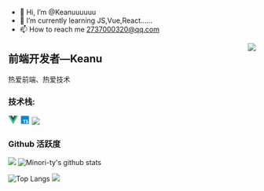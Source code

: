 - 👋 Hi, I’m @Keanuuuuuu
- 🌱 I’m currently learning JS,Vue,React……
- 📫 How to reach me 2737000320@qq.com

<!---
Keanuuuuuu/Keanuuuuuu is a ✨ special ✨ repository because its `README.md` (this file) appears on your GitHub profile.
You can click the Preview link to take a look at your changes.
--->


<img align="right" src="https://count.getloli.com/get/@:Minori-ty?theme=rule34">

## 前端开发者—Keanu

热爱前端、热爱技术

### **技术栈:**

<a href="https://v3.cn.vuejs.org"><code><img height="20" src="./images/vue.png"></code></a>
<a href="https://www.tslang.cn/index.html"><code><img height="20" src="./images/typescript.png"></code></a>
<a href="https://cn.vitejs.dev"><code><img height="20" src="./images/vite.png"></code></a>

### Github 活跃度

[![](https://activity-graph.herokuapp.com/graph?username=Minori-ty&theme=dracula)](https://github.com/ashutosh00710/github-readme-activity-graph)
![Minori-ty's github stats](https://github-readme-stats.vercel.app/api?username=Minori-ty&show_icons=true&theme=vue)

![Top Langs](https://github-readme-stats.vercel.app/api/top-langs/?username=Minori-ty&langs_count=6)
![](https://github-readme-stats.vercel.app/api/top-langs/?username=Minori-ty&layout=compact&langs_count=6)
